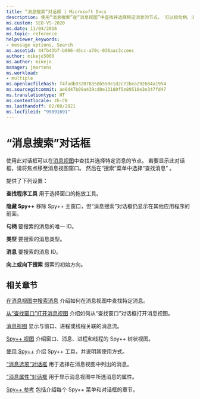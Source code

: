 ```yaml
---
title: “消息搜索”对话框 | Microsoft Docs
description: 使用“消息搜索”在“消息视图”中查找并选择特定消息的节点。 可以按句柄、消息类型和消息 ID 进行搜索。
ms.custom: SEO-VS-2020
ms.date: 11/04/2016
ms.topic: reference
helpviewer_keywords:
- message options, Search
ms.assetid: 44fb43b7-b006-46cc-a70c-036aac3cceec
author: mikejo5000
ms.author: mikejo
manager: jmartens
ms.workload:
- multiple
ms.openlocfilehash: f4fadb932078358b550e1d2c72bea292684a1954
ms.sourcegitcommit: ae6d47b09a439cd0e13180f5e89510e3e347fd47
ms.translationtype: HT
ms.contentlocale: zh-CN
ms.lasthandoff: 02/08/2021
ms.locfileid: "99891691"
---
```

# <a name="message-search-dialog-box"></a>“消息搜索”对话框
使用此对话框可以在[消息视图](../debugger/messages-view.md)中查找并选择特定消息的节点。 若要显示此对话框，请将焦点移至消息视图窗口。 然后在“搜索”菜单中选择“查找消息” 。

 提供了下列设置：

 **查找程序工具** 用于选择窗口的拖放工具。

 **隐藏 Spy++** 移除 Spy++ 主窗口，但“消息搜索”对话框仍显示在其他应用程序的前面。

 **句柄** 要搜索的消息的唯一 ID。

 **类型** 要搜索的消息类型。

 **消息** 要搜索的消息 ID。

 **向上或向下搜索** 搜索的初始方向。

## <a name="related-sections"></a>相关章节
 [在消息视图中搜索消息](../debugger/how-to-search-for-a-message-in-messages-view.md) 介绍如何在消息视图中查找特定消息。

 [从“查找窗口”打开消息视图](../debugger/how-to-open-messages-view-from-find-window.md) 介绍如何从“查找窗口”对话框打开消息视图。

 [消息视图](../debugger/messages-view.md) 显示与窗口、进程或线程关联的消息流。

 [Spy++ 视图](../debugger/spy-increment-views.md) 介绍窗口、消息、进程和线程的 Spy++ 树状视图。

 [使用 Spy++](../debugger/using-spy-increment.md) 介绍 Spy++ 工具，并说明其使用方式。

 [“消息选项”对话框](../debugger/message-options-dialog-box.md) 用于选择在消息视图中列出的消息。

 [“消息属性”对话框](../debugger/message-properties-dialog-box.md) 用于显示消息视图中所选消息的属性。

 [Spy++ 参考](../debugger/spy-increment-reference.md) 包括介绍每个 Spy++ 菜单和对话框的章节。